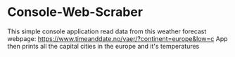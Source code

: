 # Console-Web-Scraber
This simple console application read data from this weather forecast webpage: https://www.timeanddate.no/vaer/?continent=europe&low=c 
App then prints all the capital cities in the europe and it's temperatures

